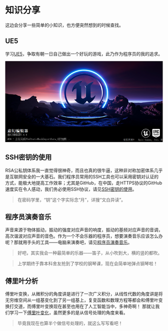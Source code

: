 # 知识分享

这边会分享一些简单的小知识，也方便突然想到的时候查找。

## UE5

学习[UE5](UE5/index.md)，争取有朝一日自己做出一个好玩的游戏，此乃作为程序员的我的追求。

![UE5.png](UE5/images/UE5.png)

## SSH密钥的使用

RSA公私钥体系我一直觉得很神奇，而且也真的很牛逼，这种非对称加密体系几乎是互联网安全的一大基石。我们程序员常用的SSH工具也可以采用密钥对认证的方式，能极大地提高工作效率；尤其是GitHub，在中国，走HTTPS协议的GitHub速度实在令人感动，我们务必使用SSH协议，请见[SSH密钥的使用](ssh_keys.md)。

> 在密码学里，“钥”这个字实际念“月”，详搜“文白异读”。

## 程序员演奏音乐

声音来源于物体振动，振动的强度对应声音的响度，振动的基频对应声音的音调，高次谐波对应声音的音色。作为一个不会乐器的程序员，想要演奏音乐应该怎么办呢？那就用手头的工具——电脑来演奏吧，请见[程序员演奏音乐](music.md)。

> 好吧，其实我会一种最简单的乐器——笛子，从小吹到大，横的竖的都吹。

> 上学期终于靠本科舍友抢到了学校的钢琴课，现在会简单地弹点钢琴啦！

## 傅里叶分析

傅里叶变换，从微积分的角度讲是进行了一次广义积分，从线性代数的角度讲是将无穷维空间从一组基变化到了另一组基上，复变函数和数理方程等都会和傅里叶变换打交道，而傅里叶变换现在甚至也用在了人工智能当中，多神奇啊！
那就让我们学习一下[傅里叶变化](fft.md)，虽然更多的是从信号处理的角度来看。

> 毕竟我现在也算半个做信号处理的，就这么写写看吧！
